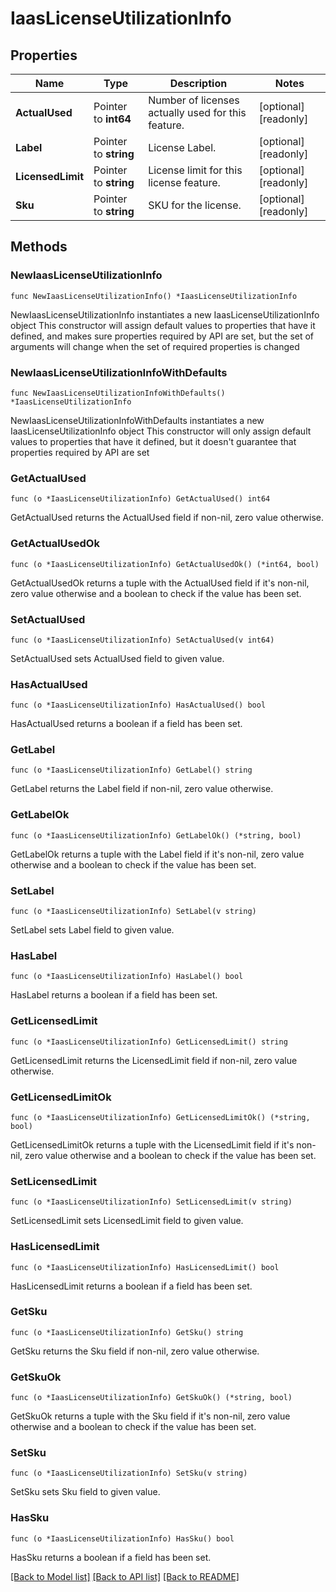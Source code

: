 # IaasLicenseUtilizationInfo

## Properties

Name | Type | Description | Notes
------------ | ------------- | ------------- | -------------
**ActualUsed** | Pointer to **int64** | Number of licenses actually used for this feature. | [optional] [readonly] 
**Label** | Pointer to **string** | License Label. | [optional] [readonly] 
**LicensedLimit** | Pointer to **string** | License limit for this license feature. | [optional] [readonly] 
**Sku** | Pointer to **string** | SKU for the license. | [optional] [readonly] 

## Methods

### NewIaasLicenseUtilizationInfo

`func NewIaasLicenseUtilizationInfo() *IaasLicenseUtilizationInfo`

NewIaasLicenseUtilizationInfo instantiates a new IaasLicenseUtilizationInfo object
This constructor will assign default values to properties that have it defined,
and makes sure properties required by API are set, but the set of arguments
will change when the set of required properties is changed

### NewIaasLicenseUtilizationInfoWithDefaults

`func NewIaasLicenseUtilizationInfoWithDefaults() *IaasLicenseUtilizationInfo`

NewIaasLicenseUtilizationInfoWithDefaults instantiates a new IaasLicenseUtilizationInfo object
This constructor will only assign default values to properties that have it defined,
but it doesn't guarantee that properties required by API are set

### GetActualUsed

`func (o *IaasLicenseUtilizationInfo) GetActualUsed() int64`

GetActualUsed returns the ActualUsed field if non-nil, zero value otherwise.

### GetActualUsedOk

`func (o *IaasLicenseUtilizationInfo) GetActualUsedOk() (*int64, bool)`

GetActualUsedOk returns a tuple with the ActualUsed field if it's non-nil, zero value otherwise
and a boolean to check if the value has been set.

### SetActualUsed

`func (o *IaasLicenseUtilizationInfo) SetActualUsed(v int64)`

SetActualUsed sets ActualUsed field to given value.

### HasActualUsed

`func (o *IaasLicenseUtilizationInfo) HasActualUsed() bool`

HasActualUsed returns a boolean if a field has been set.

### GetLabel

`func (o *IaasLicenseUtilizationInfo) GetLabel() string`

GetLabel returns the Label field if non-nil, zero value otherwise.

### GetLabelOk

`func (o *IaasLicenseUtilizationInfo) GetLabelOk() (*string, bool)`

GetLabelOk returns a tuple with the Label field if it's non-nil, zero value otherwise
and a boolean to check if the value has been set.

### SetLabel

`func (o *IaasLicenseUtilizationInfo) SetLabel(v string)`

SetLabel sets Label field to given value.

### HasLabel

`func (o *IaasLicenseUtilizationInfo) HasLabel() bool`

HasLabel returns a boolean if a field has been set.

### GetLicensedLimit

`func (o *IaasLicenseUtilizationInfo) GetLicensedLimit() string`

GetLicensedLimit returns the LicensedLimit field if non-nil, zero value otherwise.

### GetLicensedLimitOk

`func (o *IaasLicenseUtilizationInfo) GetLicensedLimitOk() (*string, bool)`

GetLicensedLimitOk returns a tuple with the LicensedLimit field if it's non-nil, zero value otherwise
and a boolean to check if the value has been set.

### SetLicensedLimit

`func (o *IaasLicenseUtilizationInfo) SetLicensedLimit(v string)`

SetLicensedLimit sets LicensedLimit field to given value.

### HasLicensedLimit

`func (o *IaasLicenseUtilizationInfo) HasLicensedLimit() bool`

HasLicensedLimit returns a boolean if a field has been set.

### GetSku

`func (o *IaasLicenseUtilizationInfo) GetSku() string`

GetSku returns the Sku field if non-nil, zero value otherwise.

### GetSkuOk

`func (o *IaasLicenseUtilizationInfo) GetSkuOk() (*string, bool)`

GetSkuOk returns a tuple with the Sku field if it's non-nil, zero value otherwise
and a boolean to check if the value has been set.

### SetSku

`func (o *IaasLicenseUtilizationInfo) SetSku(v string)`

SetSku sets Sku field to given value.

### HasSku

`func (o *IaasLicenseUtilizationInfo) HasSku() bool`

HasSku returns a boolean if a field has been set.


[[Back to Model list]](../README.md#documentation-for-models) [[Back to API list]](../README.md#documentation-for-api-endpoints) [[Back to README]](../README.md)


